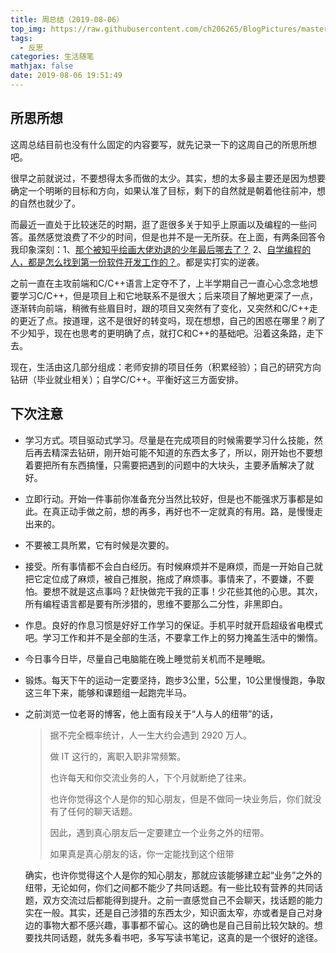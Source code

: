 ```yaml
---
title: 周总结（2019-08-06）
top_img: https://raw.githubusercontent.com/ch206265/BlogPictures/master/20191125232211.jpg
tags:
  - 反思
categories: 生活随笔
mathjax: false
date: 2019-08-06 19:51:49
---
```



## 所思所想

 这周总结目前也没有什么固定的内容要写，就先记录一下的这周自己的所思所想吧。

很早之前就说过，不要想得太多而做的太少。其实，想的太多最主要还是因为想要确定一个明晰的目标和方向，如果认准了目标，剩下的自然就是朝着他往前冲，想的自然也就少了。<!--more-->

而最近一直处于比较迷茫的时期，逛了逛很多关于知乎上原画以及编程的一些问答。虽然感觉浪费了不少的时间，但是也并不是一无所获。在上面，有两条回答令我印象深刻：1、[那个被知乎绘画大佬劝退的少年最后哪去了？](https://zhuanlan.zhihu.com/p/70907978) 2、[自学编程的人，都是怎么找到第一份软件开发工作的？]( https://www.zhihu.com/question/25034235/answer/756334105)。都是实打实的逆袭。

之前一直在主攻前端和C/C++语言上定夺不了，上半学期自己一直心心念念地想要学习C/C++，但是项目上和它地联系不是很大；后来项目了解地更深了一点，逐渐转向前端，稍微有些眉目时，跟的项目又突然有了变化，又突然和C/C++走的更近了点。按道理，这不是很好的转变吗，现在想想，自己的困惑在哪里？刷了不少知乎，现在也思考的更明确了点，就打C和C++的基础吧。沿着这条路，走下去。

现在，生活由这几部分组成：老师安排的项目任务（积累经验）；自己的研究方向钻研（毕业就业相关）；自学C/C++。平衡好这三方面安排。

## 下次注意

- 学习方式。项目驱动式学习。尽量是在完成项目的时候需要学习什么技能，然后再去精深去钻研，刚开始可能不知道的东西太多了，所以，刚开始也不要想着要把所有东西搞懂，只需要把遇到的问题中的大块头，主要矛盾解决了就好。

- 立即行动。开始一件事前你准备充分当然比较好，但是也不能强求万事都是如此。在真正动手做之前，想的再多，再好也不一定就真的有用。路，是慢慢走出来的。

- 不要被工具所累，它有时候是次要的。

- 接受。所有事情都不会白白经历。有时候麻烦并不是麻烦，而是一开始自己就把它定位成了麻烦，被自己推脱，拖成了麻烦事。事情来了，不要嫌，不要怕。要想不就是这点事吗？赶快做完干我的正事！少花些其他的心思。其次，所有编程语言都是要有所涉猎的，思维不要那么二分性，非黑即白。

- 作息。良好的作息习惯是好好工作学习的保证。手机平时就开启超级省电模式吧。学习工作和并不是全部的生活，不要拿工作上的努力掩盖生活中的懒惰。

- 今日事今日毕，尽量自己电脑能在晚上睡觉前关机而不是睡眠。

- 锻炼。每天下午的运动一定要坚持，跑步3公里，5公里，10公里慢慢跑，争取这三年下来，能够和课题组一起跑完半马。

- 之前浏览一位老哥的博客，他上面有段关于“人与人的纽带”的话，

  > 据不完全概率统计，人一生大约会遇到 2920 万人。
  >
  > 做 IT 这行的，离职入职非常频繁。
  >
  > 也许每天和你交流业务的人，下个月就断绝了往来。
  >
  > 也许你觉得这个人是你的知心朋友，但是不做同一块业务后，你们就没有了任何的聊天话题。
  >
  > 因此，遇到真心朋友后一定要建立一个业务之外的纽带。
  >
  > 如果真是真心朋友的话，你一定能找到这个纽带

  确实，也许你觉得这个人是你的知心朋友，那就应该能够建立起“业务”之外的纽带，无论如何，你们之间都不能少了共同话题。有一些比较有营养的共同话题，双方交流过后都能得到提升。之前一直感觉自己不会聊天，找话题的能力实在一般。其实，还是自己涉猎的东西太少，知识面太窄，亦或者是自己对身边的事物大都不感兴趣，事事都不留心。这的确也是自己目前比较欠缺的。想要找共同话题，就先多看书吧，多写写读书笔记，这真的是一个很好的途径。